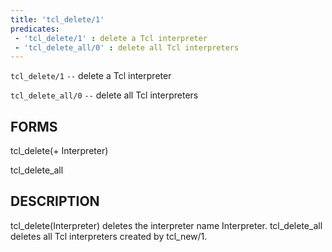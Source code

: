 ```yaml
---
title: 'tcl_delete/1'
predicates:
 - 'tcl_delete/1' : delete a Tcl interpreter
 - 'tcl_delete_all/0' : delete all Tcl interpreters
---
```

`tcl_delete/1` `--` delete a Tcl interpreter

`tcl_delete_all/0` `--` delete all Tcl interpreters


## FORMS

tcl_delete(+ Interpreter)

tcl_delete_all


## DESCRIPTION

tcl_delete(Interpreter) deletes the interpreter name Interpreter. tcl_delete_all deletes all
Tcl interpreters created by tcl_new/1.


